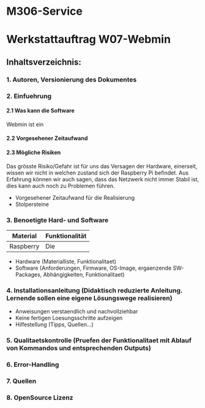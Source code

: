 # M306-Service
# Werkstattauftrag W07-Webmin

## Inhaltsverzeichnis:

### 1. Autoren, Versionierung des Dokumentes

### 2. Einfuehrung
#### **2.1 Was kann die Software**
Webmin ist ein

#### 2.2 **Vorgesehener Zeitaufwand**

#### 2.3 **Mögliche Risiken**
Das grösste Risiko/Gefahr ist für uns das Versagen der Hardware, einerseit, wissen wir nicht in welchen zustand sich der Raspberry Pi befindet. Aus Erfahrung können wir auch sagen, dass das Netzwerk nicht immer Stabil ist, dies kann auch noch zu Problemen führen.



- Vorgesehener Zeitaufwand für die Realisierung
- Stolpersteine

### 3. Benoetigte Hard- und Software
| Material | Funktionalität |
| -------- | -------------- |
| Raspberry | Die 

- Hardware (Materialliste, Funktionalitaet)
- Software (Anforderungen, Firmware, OS-Image, ergaenzende SW-Packages, Abhängigkeiten, Funktionalitaet)

### 4. Installationsanleitung (Didaktisch reduzierte Anleitung. Lernende sollen eine eigene Lösungswege realisieren)
- Anweisungen verstaendlich und nachvollziehbar
- Keine fertigen Loesungsschritte aufzeigen
- Hilfestellung (Tipps, Quellen...)

### 5. Qualitaetskontrolle (Pruefen der Funktionalitaet mit Ablauf von Kommandos und entsprechenden Outputs)

### 6. Error-Handling

### 7. Quellen

### 8. OpenSource Lizenz

